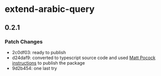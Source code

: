 # extend-arabic-query

## 0.2.1

### Patch Changes

- 2c0df03: ready to publish
- d24daf9: converted to typescript source code and used [Matt Pocock instructions](https://www.youtube.com/watch?v=eh89VE3Mk5g) to publish the package
- 9d2b454: one last try

